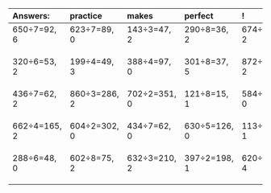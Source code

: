 | Answers: | practice | makes | perfect | ! |
| :--- | :--- | :--- | :--- | :--- |
| 650÷7=92, 6 | 623÷7=89, 0 | 143÷3=47, 2 | 290÷8=36, 2 | 674÷6=112, 2 | 
|   |   |   |   |   | 
|   |   |   |   |   | 
|   |   |   |   |   | 
| 320÷6=53, 2 | 199÷4=49, 3 | 388÷4=97, 0 | 301÷8=37, 5 | 872÷3=290, 2 | 
|   |   |   |   |   | 
|   |   |   |   |   | 
|   |   |   |   |   | 
| 436÷7=62, 2 | 860÷3=286, 2 | 702÷2=351, 0 | 121÷8=15, 1 | 584÷8=73, 0 | 
|   |   |   |   |   | 
|   |   |   |   |   | 
|   |   |   |   |   | 
| 662÷4=165, 2 | 604÷2=302, 0 | 434÷7=62, 0 | 630÷5=126, 0 | 113÷7=16, 1 | 
|   |   |   |   |   | 
|   |   |   |   |   | 
|   |   |   |   |   | 
| 288÷6=48, 0 | 602÷8=75, 2 | 632÷3=210, 2 | 397÷2=198, 1 | 620÷8=77, 4 | 
|   |   |   |   |   | 
|   |   |   |   |   | 
|   |   |   |   |   | 
